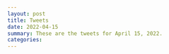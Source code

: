 ```yaml
---
layout: post
title: Tweets
date: 2022-04-15
summary: These are the tweets for April 15, 2022.
categories:
---
```


